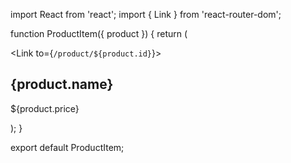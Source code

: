 import React from 'react';
import { Link } from 'react-router-dom';

function ProductItem({ product }) {
  return (
    <div>
      <Link to={`/product/${product.id}`}>
        <h2>{product.name}</h2>
        <p>${product.price}</p>
      </Link>
    </div>
  );
}

export default ProductItem;
